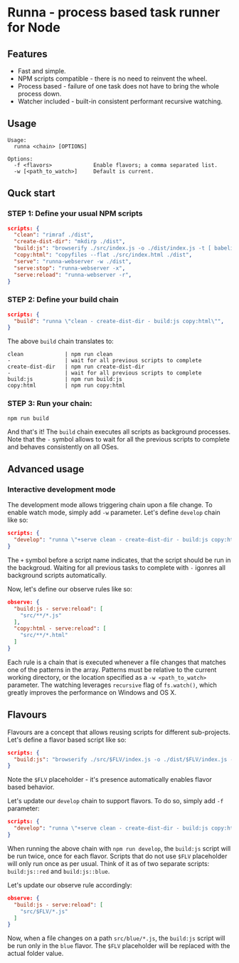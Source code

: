 # Runna - process based task runner for Node

## Features

* Fast and simple.
* NPM scripts compatible - there is no need to reinvent the wheel.
* Process based - failure of one task does not have to bring the whole process down.
* Watcher included - built-in consistent performant recursive watching.

## Usage

```
Usage:
  runna <chain> [OPTIONS]

Options:
  -f <flavors>             Enable flavors; a comma separated list.
  -w [<path_to_watch>]     Default is current.
```

## Quck start

### STEP 1: Define your usual NPM scripts

```json
scripts: {
  "clean": "rimraf ./dist",
  "create-dist-dir": "mkdirp ./dist",
  "build:js": "browserify ./src/index.js -o ./dist/index.js -t [ babelify --presets [ babel-preset-env ] ]",
  "copy:html": "copyfiles --flat ./src/index.html ./dist",
  "serve": "runna-webserver -w ./dist",
  "serve:stop": "runna-webserver -x",
  "serve:reload": "runna-webserver -r",
}
```

### STEP 2: Define your build chain

```json
scripts: {
  "build": "runna \"clean - create-dist-dir - build:js copy:html\"",
}
```

The above `build` chain translates to:
```
clean             | npm run clean
-                 | wait for all previous scripts to complete
create-dist-dir   | npm run create-dist-dir
-                 | wait for all previous scripts to complete
build:js          | npm run build:js
copy:html         | npm run copy:html
```

### STEP 3: Run your chain:

```
npm run build
```

And that's it! The `build` chain executes all scripts as background processes. Note that the `-` symbol allows to wait for all the previous scripts to complete and behaves consistently on all OSes.

## Advanced usage

### Interactive development mode

The development mode allows triggering chain upon a file change. To enable watch mode, simply add `-w` parameter. Let's define `develop` chain like so:

```json
scripts: {
  "develop": "runna \"+serve clean - create-dist-dir - build:js copy:html - serve:reload\"" -w,
}
```

The `+` symbol before a script name indicates, that the script should be run in the backgroud. Waiting for all previous tasks to complete with `-` igonres all background scripts automatically.

Now, let's define our observe rules like so:

```json
observe: {
  "build:js - serve:reload": [
    "src/**/*.js"
  ],
  "copy:html - serve:reload": [
    "src/**/*.html"
  ]
}
```

Each rule is a chain that is executed whenever a file changes that matches one of the patterns in the array. Patterns must be relative to the current working directory, or the location specified as a `-w <path_to_watch>` parameter. The watching leverages `recursive` flag of `fs.watch()`, which greatly improves the performance on Windows and OS X.

## Flavours

Flavours are a concept that allows reusing scripts for different sub-projects. Let's define a flavor based script like so:

```json
scripts: {
  "build:js": "browserify ./src/$FLV/index.js -o ./dist/$FLV/index.js -t [ babelify --presets [ babel-preset-env ] ]",
}
```
Note the `$FLV` placeholder - it's presence automatically enables flavor based behavior.

Let's update our `develop` chain to support flavors. To do so, simply add `-f` parameter:
```json
scripts: {
  "develop": "runna \"+serve clean - create-dist-dir - build:js copy:html - serve:reload\"" -w -f red,blue,
}
```

When running the above chain with `npm run develop`, the `build:js` script will be run twice, once for each flavor. Scripts that do not use `$FLV` placeholder will only run once as per usual. Think of it as of two separate scripts: `build:js::red` and `build:js::blue`.

Let's update our observe rule accordingly:

```json
observe: {
  "build:js - serve:reload": [
    "src/$FLV/*.js"
  ]
}

```

Now, when a file changes on a path `src/blue/*.js`, the `build:js` script will be run only in the `blue` flavor. The `$FLV` placeholder will be replaced with the actual folder value.

